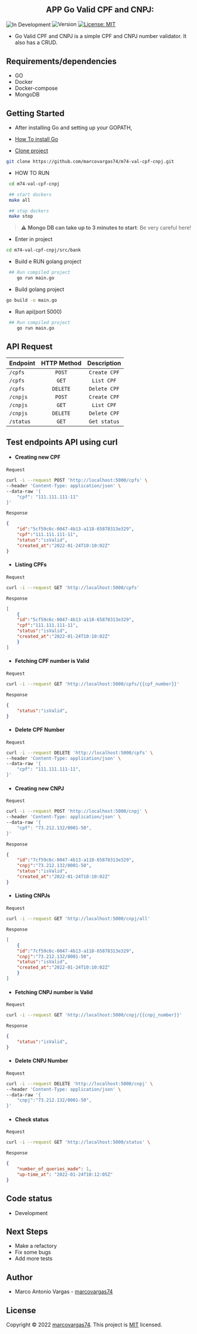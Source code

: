 <h2 align="center">APP Go Valid CPF and CNPJ:</h2>
<p>
  <img alt="In Development" align="center" src="atWork.png" />

  <img alt="Version" src="https://img.shields.io/badge/version-0.00.1-blue.svg?cacheSeconds=2592000" />
  <a href="#" target="_blank">
    <img alt="License: MIT" src="https://img.shields.io/badge/License-MIT-yellow.svg" />
  </a>

</p>

- Go Valid CPF and CNPJ is a simple CPF and CNPJ number validator. It also has a CRUD.

## Requirements/dependencies
- GO
- Docker
- Docker-compose
- MongoDB 

## Getting Started

- After installing Go and setting up your GOPATH, 
- [How To install Go](https://github.com/larien/aprenda-go-com-testes/blob/master/primeiros-passos-com-go/instalacao-do-go.md) 


- [Clone project](https://github.com/marcovargas74/m74-val-cpf-cnpj.git)
```sh
git clone https://github.com/marcovargas74/m74-val-cpf-cnpj.git
```

- HOW TO RUN   
```sh
 cd m74-val-cpf-cnpj

 ## start dockers
 make all

 ## stop dockers
 make stop
```

> :warning: **Mongo DB can take up to 3 minutes to start**: Be very careful here!


- Enter in project

```sh
cd m74-val-cpf-cnpj/src/bank
```

- Build e RUN golang project
```sh
 ## Run compiled project
	go run main.go
```

- Build golang project

```sh
go build -o main.go
```
- Run api(port 5000)
```sh
 ## Run compiled project
	go run main.go
```



## API Request

| Endpoint        | HTTP Method           | Description           |
| --------------- | :-------------------: | :-------------------: |
| `/cpfs`         | `POST`                | `Create CPF`          |
| `/cpfs`         | `GET`                 | `List CPF`            |
| `/cpfs`         | `DELETE`              | `Delete CPF`          |
| `/cnpjs`        | `POST`                | `Create CPF`          |
| `/cnpjs`        | `GET`                 | `List CPF`            |
| `/cnpjs`        | `DELETE`              | `Delete CPF`          |
| `/status`       | `GET`                 | `Get status`          |


## Test endpoints API using curl

- #### Creating new CPF

`Request`
```bash
curl -i --request POST 'http://localhost:5000/cpfs' \
--header 'Content-Type: application/json' \
--data-raw '{
    "cpf": "111.111.111-11"
}'
```

`Response`
```json
{
    "id":"5cf59c6c-0047-4b13-a118-65878313e329",
    "cpf":"111.111.111-11",
    "status":"isValid",
    "created_at":"2022-01-24T10:10:02Z"
}
```
- #### Listing CPFs

`Request`
```bash
curl -i --request GET 'http://localhost:5000/cpfs'
```

`Response`
```json
[
    {
    "id":"5cf59c6c-0047-4b13-a118-65878313e329",
    "cpf":"111.111.111-11",
    "status":"isValid",
    "created_at":"2022-01-24T10:10:02Z"
    }
]
```

- #### Fetching CPF number is Valid

`Request`
```bash
curl -i --request GET 'http://localhost:5000/cpfs/{{cpf_number}}'
```

`Response`
```json
{
    "status":"isValid",
}
```
- #### Delete CPF Number

`Request`
```bash
curl -i --request DELETE 'http://localhost:5000/cpfs' \
--header 'Content-Type: application/json' \
--data-raw '{
    "cpf": "111.111.111-11",
}'
```

- #### Creating new CNPJ

`Request`
```bash
curl -i --request POST 'http://localhost:5000/cnpj' \
--header 'Content-Type: application/json' \
--data-raw '{
    "cpf": "73.212.132/0001-50",
}'
```

`Response`
```json
{
    "id":"7cf59c6c-0047-4b13-a118-65878313e329",
    "cnpj":"73.212.132/0001-50",
    "status":"isValid",
    "created_at":"2022-01-24T10:10:02Z"
}
```
- #### Listing CNPJs

`Request`
```bash
curl -i --request GET 'http://localhost:5000/cnpj/all'
```

`Response`
```json
[
    {
    "id":"7cf59c6c-0047-4b13-a118-65878313e329",
    "cnpj":"73.212.132/0001-50",
    "status":"isValid",
    "created_at":"2022-01-24T10:10:02Z"
    }
]
```

- #### Fetching CNPJ number is Valid

`Request`
```bash
curl -i --request GET 'http://localhost:5000/cnpj/{{cnpj_number}}'
```

`Response`
```json
{
    "status":"isValid",
}
```
- #### Delete CNPJ Number

`Request`
```bash
curl -i --request DELETE 'http://localhost:5000/cnpj' \
--header 'Content-Type: application/json' \
--data-raw '{
    "cnpj":"73.212.132/0001-50",
}'
```

- #### Check status

`Request`
```bash
curl -i --request GET 'http://localhost:5000/status' \
```

`Response`
```json
{
    "number_of_queries_made": 1,
    "up-time_at": "2022-01-24T10:12:05Z"
}
```


## Code status
- Development

## Next Steps
- Make a refactory
- Fix some bugs
- Add more tests

## Author
- Marco Antonio Vargas - [marcovargas74](https://github.com/marcovargas74)

## License
Copyright © 2022 [marcovargas74](https://github.com/marcovargas74).
This project is [MIT](LICENSE) licensed.
